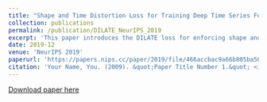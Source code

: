 ```yaml
---
title: "Shape and Time Distortion Loss for Training Deep Time Series Forecasting Models"
collection: publications
permalink: /publication/DILATE_NeurIPS_2019
excerpt: 'This paper introduces the DILATE loss for enforcing shape and temporal criteria when training deep time series forecasting models.'
date: 2019-12
venue: 'NeurIPS 2019'
paperurl: 'https://papers.nips.cc/paper/2019/file/466accbac9a66b805ba50e42ad715740-Paper.pdf'
citation: 'Your Name, You. (2009). &quot;Paper Title Number 1.&quot; <i>Journal 1</i>. 1(1).'
---
```

[Download paper here](https://papers.nips.cc/paper/2019/file/466accbac9a66b805ba50e42ad715740-Paper.pdf)

